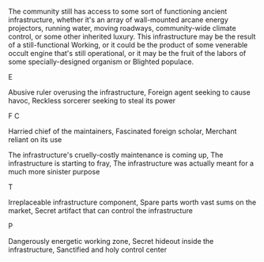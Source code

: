 The community still has access to some sort of functioning ancient infrastructure, whether it's an array of wall-mounted arcane energy projectors, running water, moving roadways, community-wide climate control, or some other inherited luxury. This infrastructure may be the result of a still-functional Working, or it could be the product of some venerable occult engine that's still operational, or it may be the fruit of the labors of some specially-designed organism or Blighted populace.

E

Abusive ruler overusing the infrastructure, Foreign agent seeking to cause havoc, Reckless sorcerer seeking to steal its power

F C

Harried chief of the maintainers, Fascinated foreign scholar, Merchant reliant on its use

The infrastructure's cruelly-costly maintenance is coming up, The infrastructure is starting to fray, The infrastructure was actually meant for a much more sinister purpose

T

Irreplaceable infrastructure component, Spare parts worth vast sums on the market, Secret artifact that can control the infrastructure

P

Dangerously energetic working zone, Secret hideout inside the infrastructure, Sanctified and holy control center